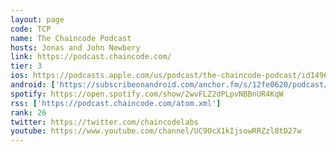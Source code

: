 ```yaml
---
layout: page
code: TCP
name: The Chaincode Podcast
hosts: Jonas and John Newbery
link: https://podcast.chaincode.com/
tier: 3
ios: https://podcasts.apple.com/us/podcast/the-chaincode-podcast/id1496858178
android: ['https://subscribeonandroid.com/anchor.fm/s/12fe0620/podcast/rss']
spotify: https://open.spotify.com/show/2wvFLZ2dPLpvNBBnUR4KqW
rss: ['https://podcast.chaincode.com/atom.xml']
rank: 26
twitter: https://twitter.com/chaincodelabs
youtube: https://www.youtube.com/channel/UC9OcX1kIjsowRRZzl8tD27w
---
```


